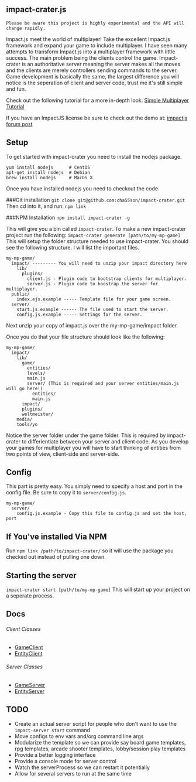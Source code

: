 ## impact-crater.js

```
Please be aware this project is highly experimental and the API will change rapidly.
```

Impact.js meet the world of multiplayer! Take the excellent Impact.js framework and
expand your game to include multiplayer. I have seen many attempts to transform Impact.js into a
multiplayer framework with little success. The main problem being the clients control the game.
Impact-crater is an authoritative server meaning the server makes all the moves and the clients are
merely controllers sending commands to the server. Game development is basically the same, the largest
difference you will notice is the seperation of client and server code, trust me it's still simple and fun.

Check out the following tutorial for a more in-depth look.
[Simple Multiplayer Tutorial](https://github.com/cha55son/impact-crater/wiki/Simple-Multiplayer-Tutorial)

If you have an ImpactJS license be sure to check out the demo at:
[impactjs forum post](http://impactjs.com/forums/private/easy-authoritative-impactjs-server)

## Setup

To get started with impact-crater you need to install the nodejs package.

    yum install nodejs      # CentOS
    apt-get install nodejs  # Debian
    brew install nodejs     # MacOS X

Once you have installed nodejs you need to checkout the code.

###Git installation
```git clone git@github.com:cha55son/impact-crater.git```
Then cd into it, and run:
```npm link```

###NPM Installation
```npm install impact-crater -g```

This will give you a bin called ```impact-crater```. To make a new impact-crater project run the following:
```impact-crater generate [path/to/my-mp-game]```
This will setup the folder structure needed to use impact-crater. You should see the following structure. I will list the important files.

    my-mp-game/
      impact/ --------- You will need to unzip your impact directory here
        lib/
          plugins/
            client.js - Plugin code to bootstrap clients for multiplayer.
            server.js - Plugin code to boostrap the server for multiplayer.
      public/
        index.ejs.example ----- Template file for your game screen.
      server/
        start.js.example ------ The file used to start the server.
        config.js.example ----- Settings for the server.

Next unzip your copy of impact.js over the my-mp-game/impact folder.

Once you do that your file structure should look like the following:

    my-mp-game/
      impact/
        lib/
          game/
            entities/
            levels/
            main.js
            server/ (This is required and your server entities/main.js will go here!)
              entities/
              main.js
          impact/
          plugins/
          weltmeister/
        media/
        tools/yo

Notice the server folder under the game folder. This is required by impact-crater to differientiate between your server and client code. As you develop your games for multiplayer you will have to start thinking of entities from two points of
view, client-side and server-side.

## Config

This part is pretty easy. You simply need to specify a host and port in the config file. Be sure to copy it to `server/config.js`.

    my-mp-game/
      server/
        config.js.example - Copy this file to config.js and set the host, port

## If You've installed Via NPM
Run ```npm link /path/to/impact-crater/``` so it will use the package you checked out instead of pulling one down.

## Starting the server
```impact-crater start [path/to/my-mp-game]```
This will start up your project on a seperate process.

## Docs

###### Client Classes
* [GameClient](https://github.com/cha55son/impact-crater/wiki/GameClient)
* [EntityClient](https://github.com/cha55son/impact-crater/wiki/EntityClient)

###### Server Classes
* [GameServer](https://github.com/cha55son/impact-crater/wiki/GameServer)
* [EntityServer](https://github.com/cha55son/impact-crater/wiki/EntityServer)

## TODO
* Create an actual server script for people who don't want to use the ```impact-server start``` command
* Move configs to env vars and/org command line args
* Modularize the template so we can provide say board game templates, rpg templates, arcade shooter templates, lobby/session play templates
* Provide a better logging interface
* Provide a console mode for server control
* Watch the serverProcess so we can restart it potentially
* Allow for several servers to run at the same time

